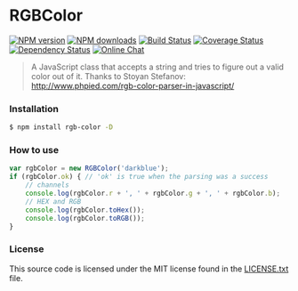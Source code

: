 # RGBColor

[![NPM version](https://img.shields.io/npm/v/rgb-color.svg?style=flat-square)](https://www.npmjs.com/package/rgb-color)
[![NPM downloads](http://img.shields.io/npm/dm/rgb-color.svg?style=flat-square)](https://www.npmjs.com/package/rgb-color)
[![Build Status](http://img.shields.io/travis/diegotremper/rgb-color/master.svg?style=flat-square)](https://travis-ci.org/diegotremper/rgb-color)
[![Coverage Status](https://img.shields.io/coveralls/diegotremper/rgb-color.svg?style=flat-square)](https://coveralls.io/github/diegotremper/rgb-color)
[![Dependency Status](http://img.shields.io/david/dev/diegotremper/rgb-color.svg?style=flat-square)](https://david-dm.org/diegotremper/rgb-color#info=devDependencies)
[![Online Chat](https://img.shields.io/badge/chat_room-%23rgb-color.svg?style=flat-square)](https://gitter.im/rgb-color)

> A JavaScript class that accepts a string and tries to figure out a valid color out of it. Thanks to Stoyan Stefanov: http://www.phpied.com/rgb-color-parser-in-javascript/

### Installation

```sh
$ npm install rgb-color -D
```

### How to use

```javascript
var rgbColor = new RGBColor('darkblue');
if (rgbColor.ok) { // 'ok' is true when the parsing was a success
    // channels
    console.log(rgbColor.r + ', ' + rgbColor.g + ', ' + rgbColor.b);
    // HEX and RGB
    console.log(rgbColor.toHex());
    console.log(rgbColor.toRGB());
}
```

### License

This source code is licensed under the MIT license found in
the [LICENSE.txt](https://github.com/diegotremper/rgb-color/blob/master/LICENSE.txt) file.
